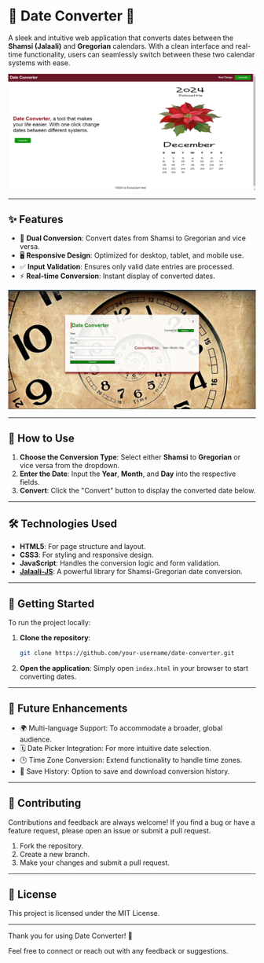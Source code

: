# 🌸 Date Converter 🌸

A sleek and intuitive web application that converts dates between the **Shamsi (Jalaali)** and **Gregorian** calendars. With a clean interface and real-time functionality, users can seamlessly switch between these two calendar systems with ease.

![Landing page of Date Converter featuring a flower and calendar.](./images/first-page.png)

---

## ✨ Features

- 🔄 **Dual Conversion**: Convert dates from Shamsi to Gregorian and vice versa.
- 🖥️ **Responsive Design**: Optimized for desktop, tablet, and mobile use.
- ✅ **Input Validation**: Ensures only valid date entries are processed.
- ⚡ **Real-time Conversion**: Instant display of converted dates.
  
![Conversion page of Date Converter showing the input fields and conversion results.](./images/second-page.png)

---

## 🎯 How to Use

1. **Choose the Conversion Type**: Select either **Shamsi** to **Gregorian** or vice versa from the dropdown.
2. **Enter the Date**: Input the **Year**, **Month**, and **Day** into the respective fields.
3. **Convert**: Click the "Convert" button to display the converted date below.

---

## 🛠️ Technologies Used

- **HTML5**: For page structure and layout.
- **CSS3**: For styling and responsive design.
- **JavaScript**: Handles the conversion logic and form validation.
- **[Jalaali-JS](https://www.npmjs.com/package/jalaali-js)**: A powerful library for Shamsi-Gregorian date conversion.

---

## 🚀 Getting Started

To run the project locally:

1. **Clone the repository**:
   ```bash
   git clone https://github.com/your-username/date-converter.git
   ```
2. **Open the application**: Simply open `index.html` in your browser to start converting dates.

---

## 🌱 Future Enhancements

- 🌍 Multi-language Support: To accommodate a broader, global audience.
- 🗓️ Date Picker Integration: For more intuitive date selection.
- 🕒 Time Zone Conversion: Extend functionality to handle time zones.
- 💾 Save History: Option to save and download conversion history.

---

## 🤝 Contributing
Contributions and feedback are always welcome! If you find a bug or have a feature request, please open an issue or submit a pull request.

1. Fork the repository.
2. Create a new branch.
3. Make your changes and submit a pull request.

---

## 📄 License

This project is licensed under the MIT License. 

---

Thank you for using Date Converter! 🌟

Feel free to connect or reach out with any feedback or suggestions.


   
